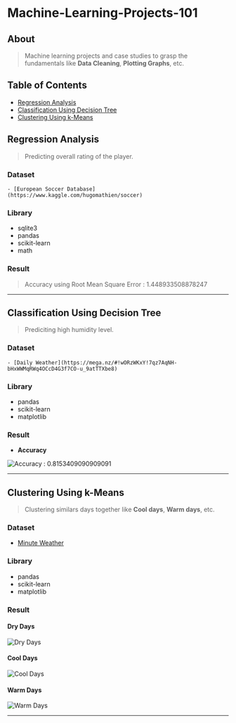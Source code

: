 # Machine-Learning-Projects-101

## About
> Machine learning projects and case studies to grasp the fundamentals like **Data Cleaning**, **Plotting Graphs**, etc.

## Table of Contents
- [Regression Analysis](https://github.com/mihirsam/Machine-Learning-Projects-101/#regression-analysis)
- [Classification Using Decision Tree](https://github.com/mihirsam/Machine-Learning-Projects-101/#classification-using-decision-tree)
- [Clustering Using k-Means](https://github.com/mihirsam/Machine-Learning-Projects-101/#clustering-using-k-means)
  
## Regression Analysis
  > Predicting overall rating of the player.
  
  ### Dataset
    - [European Soccer Database](https://www.kaggle.com/hugomathien/soccer)
  ### Library
  - sqlite3
  - pandas
  - scikit-learn
  - math
  ### Result
  > Accuracy using Root Mean Square Error : 1.448933508878247
---

## Classification Using Decision Tree
  > Prediciting high humidity level.
  
  ### Dataset
    - [Daily Weather](https://mega.nz/#!wORzWKxY!7qz7AqNH-bHxWWMqRWq4OCcD4G3f7CO-u_9atTTXbe8)
  
  ### Library
  - pandas
  - scikit-learn
  - matplotlib

  ### Result
  - **Accuracy**
  
  ![**Accuracy** : 0.8153409090909091](https://cdn.discordapp.com/attachments/591746583389929490/591746700721520650/foo.png)
    
---

## Clustering Using k-Means
  > Clustering similars days together like **Cool days**, **Warm days**, etc.
  
  ### Dataset
  - [Minute Weather](https://mega.nz/#!AXAhTYaa!61KxGBQw-aPiF4XAzJoGhdxZzLkKxD1jwl7ijSVfq8s)
  
  ### Library
  - pandas
  - scikit-learn
  - matplotlib
    
  ### Result
  #### **Dry Days**
  ![Dry Days](https://cdn.discordapp.com/attachments/591746583389929490/591750267435876479/dry_days.png)
  #### **Cool Days**
  ![Cool Days](https://cdn.discordapp.com/attachments/591746583389929490/591750263140777987/cool_days.png)
  #### **Warm Days**
  ![Warm Days](https://cdn.discordapp.com/attachments/591746583389929490/591750269612851231/warm_days.png)
  
---
